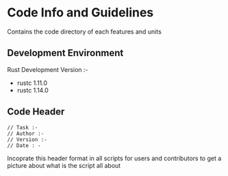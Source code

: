# Code Info and Guidelines 

Contains the code directory of each features and units

## Development Environment

Rust Development Version :- 
* rustc 1.11.0 
* rustc 1.14.0 

## Code Header

~~~~
// Task :- 
// Author :- 
// Version :- 
// Date : -
~~~~

Incoprate this header format in all scripts for users and contributors to get a picture about what is the script all about

